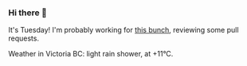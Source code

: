 ### Hi there :wave:

It's Tuesday! I'm probably working for [this bunch](https://github.com/kohofinancial), reviewing some pull requests.

Weather in Victoria BC: light rain shower, at +11°C.
